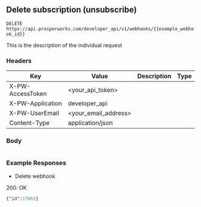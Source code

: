 ## Delete subscription (unsubscribe)

```DELETE https://api.prosperworks.com/developer_api/v1/webhooks/{{example_webhook_id}}```

This is the description of the individual request

### Headers

Key | Value | Description | Type
--- | --- | --- | ---
X-PW-AccessToken | <your_api_token> |  | 
X-PW-Application | developer_api |  | 
X-PW-UserEmail | <your_email_address> |  | 
Content-Type | application/json |  | 
### Body

```

```
### Example Responses

- Delete webhook

200: OK
```json
{"id":17065}
```